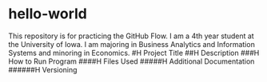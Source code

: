 # hello-world
This repository is for practicing the GitHub Flow.
I am a 4th year student at the University of Iowa. I am majoring in Business Analytics and Information Systems and minoring in Economics.
#H Project Title
##H Description
###H How to Run Program
####H Files Used
#####H Additional Documentation
######H Versioning
